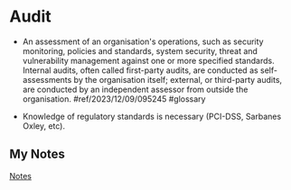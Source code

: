 # Audit
- An assessment of an organisation's operations, such as security monitoring, policies and standards, system security, threat and vulnerability management against one or more specified standards. Internal audits, often called first-party audits, are conducted as self-assessments by the organisation itself; external, or third-party audits, are conducted by an independent assessor from outside the organisation. #ref/2023/12/09/095245 #glossary

- Knowledge of regulatory standards is necessary (PCI-DSS, Sarbanes Oxley, etc).
## My Notes
[Notes](mynotes/audit-notes.md)
